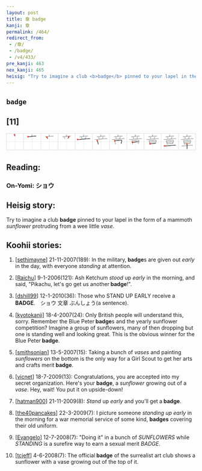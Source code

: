 ```yaml
---
layout: post
title: 章 badge
kanji: 章
permalink: /464/
redirect_from:
 - /章/
 - /badge/
 - /v4/433/
pre_kanji: 463
nex_kanji: 465
heisig: "Try to imagine a club <b>badge</b> pinned to your lapel in the form of a mammoth <i>sunflower</i> protruding from a wee little <i>vase</i>."
---
```


## `badge`

## [11]

<div class="stroke"><img src="../images/E7ABA0.png" /></div>

## Reading:

### On-Yomi: ショウ

## Heisig story:

Try to imagine a club <b>badge</b> pinned to your lapel in the form of a mammoth <i>sunflower</i> protruding from a wee little <i>vase</i>.

## Koohii stories:

1) [<a href="http://kanji.koohii.com/profile/sethimayne">sethimayne</a>] 21-11-2007(189): In the military,<strong> badge</strong>s are given out <em>early</em> in the day, with everyone <em>standing</em> at attention.

2) [<a href="http://kanji.koohii.com/profile/Raichu">Raichu</a>] 9-1-2006(121): Ash Ketchum <em>stood</em> up <em>early</em> in the morning, and said, &quot;Pikachu, let&#039;s go get us another<strong> badge</strong>!&quot;.

3) [<a href="http://kanji.koohii.com/profile/dshill99">dshill99</a>] 12-1-2010(36): Those who STAND UP EARLY receive a<strong> BADGE</strong>.　ショウ 文章 ぶんしょう(a sentence).

4) [<a href="http://kanji.koohii.com/profile/kyotokanji">kyotokanji</a>] 18-4-2007(24): Only British people will understand this, sorry. Remember the Blue Peter<strong> badge</strong>s and the yearly sunflower competition? Imagine a group of sunflowers, many of then dropping but one is standing well and looking great. This is the obvious winner for the Blue Peter<strong> badge</strong>.

5) [<a href="http://kanji.koohii.com/profile/smithsonian">smithsonian</a>] 13-5-2007(15): Taking a bunch of <em>vases</em> and painting <em>sunflowers</em> on the bottom is the only way for a Girl Scout to get her arts and crafts merit<strong> badge</strong>.

6) [<a href="http://kanji.koohii.com/profile/vicnet">vicnet</a>] 18-7-2009(13): Congratulations, you are accepted into my secret organization. Here&#039;s your <strong>badge</strong>, a <em>sunflower</em> growing out of a <em>vase</em>. Hey, wait! You put it on upside-down!

7) [<a href="http://kanji.koohii.com/profile/hatman900">hatman900</a>] 21-11-2009(8): <em>Stand</em> up <em>early</em> and you&#039;ll get a<strong> badge</strong>.

8) [<a href="http://kanji.koohii.com/profile/the40pancakes">the40pancakes</a>] 22-3-2009(7): I picture someone <em>standing up</em> <em>early</em> in the morning for a war memorial service of some kind, <strong>badges</strong> covering their old uniform.

9) [<a href="http://kanji.koohii.com/profile/Evangelo">Evangelo</a>] 12-7-2008(7): &quot;Doing it&quot; in a bunch of <em>SUNFLOWERS</em> while <em>STANDING</em> is a surefire way to earn a sexual merit <em>BADGE</em>.

10) [<a href="http://kanji.koohii.com/profile/tcjeff">tcjeff</a>] 4-6-2008(7): The official<strong> badge</strong> of the surrealist art club shows a sunflower with a vase growing out of the top of it.
